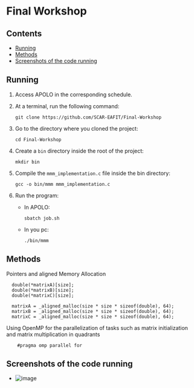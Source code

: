 # Final Workshop

## Contents
- [Running](#running)
- [Methods](#Methods)
- [Screenshots of the code running](#authors)

## Running

1. Access APOLO in the corresponding schedule.

2. At a terminal, run the following command:
    ```
    git clone https://github.com/SCAR-EAFIT/Final-Workshop
    ```

3. Go to the directory where you cloned the project:
    ```
    cd Final-Workshop
    ```

4. Create a `bin` directory inside the root of the project:
    ```
    mkdir bin
    ```

5. Compile the `mmm_implementation.c` file inside the bin directory:
    ```
    gcc -o bin/mmm mmm_implementation.c
    ```

6. Run the program:
    - In APOLO:
        ```
        sbatch job.sh
        ```

    - In you pc:
        ```
        ./bin/mmm
        ```


## Methods

Pointers and aligned Memory Allocation
  ```
    double(*matrixA)[size];
    double(*matrixB)[size];
    double(*matrixC)[size];

    matrixA = _aligned_malloc(size * size * sizeof(double), 64);
    matrixB = _aligned_malloc(size * size * sizeof(double), 64);
    matrixC = _aligned_malloc(size * size * sizeof(double), 64);
  ```
Using OpenMP for the parallelization of tasks such as matrix initialization and matrix multiplication in quadrants
```
    #pragma omp parallel for
 ```

## Screenshots of the code running
- ![image](https://github.com/user-attachments/assets/50ba4aa5-22af-4e75-b034-b297069e6fd6)

